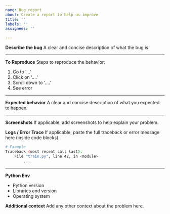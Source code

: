```yaml
---
name: Bug report
about: Create a report to help us improve
title: ''
labels: ''
assignees: ''

---
```


**Describe the bug**
A clear and concise description of what the bug is.

---

**To Reproduce**
Steps to reproduce the behavior:
1. Go to '...'
2. Click on '....'
3. Scroll down to '....'
4. See error

---

**Expected behavior**
A clear and concise description of what you expected to happen.

---

**Screenshots**
If applicable, add screenshots to help explain your problem.

**Logs / Error Trace**
If applicable, paste the full traceback or error message here (inside code blocks).

```bash
# Example
Traceback (most recent call last):
    File "train.py", line 42, in <module>
        ...
```

---

**Python Env**
- Python version
- Libraries and version
- Operating system

**Additional context**
Add any other context about the problem here.

